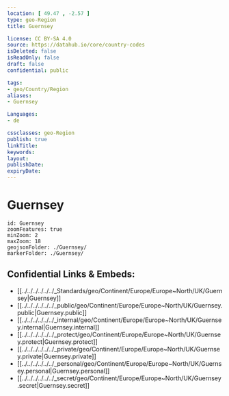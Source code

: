 ```yaml
---
location: [ 49.47 , -2.57 ] 
type: geo-Region
title: Guernsey

license: CC BY-SA 4.0
source: https://datahub.io/core/country-codes
isDeleted: false
isReadOnly: false
draft: false
confidential: public

tags:
- geo/Country/Region
aliases:
- Guernsey

Languages:
- de

cssclasses: geo-Region
publish: true
linkTitle: 
keywords: 
layout: 
publishDate: 
expiryDate: 
---
```


# Guernsey

```leaflet
id: Guernsey
zoomFeatures: true 
minZoom: 2 
maxZoom: 18
geojsonFolder: ./Guernsey/
markerFolder: ./Guernsey/
```


## Confidential Links & Embeds: 
- [[../../../../../../_Standards/geo/Continent/Europe/Europe~North/UK/Guernsey|Guernsey]] 
- [[../../../../../../_public/geo/Continent/Europe/Europe~North/UK/Guernsey.public|Guernsey.public]] 
- [[../../../../../../_internal/geo/Continent/Europe/Europe~North/UK/Guernsey.internal|Guernsey.internal]] 
- [[../../../../../../_protect/geo/Continent/Europe/Europe~North/UK/Guernsey.protect|Guernsey.protect]] 
- [[../../../../../../_private/geo/Continent/Europe/Europe~North/UK/Guernsey.private|Guernsey.private]] 
- [[../../../../../../_personal/geo/Continent/Europe/Europe~North/UK/Guernsey.personal|Guernsey.personal]] 
- [[../../../../../../_secret/geo/Continent/Europe/Europe~North/UK/Guernsey.secret|Guernsey.secret]] 

